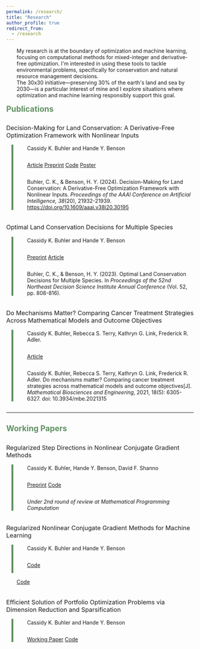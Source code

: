 ```yaml
---
permalink: /research/
title: "Research"
author_profile: true
redirect_from:
  - /research
---
```

<style type='text/css'>
  	h2 {
    	color: #609162;
	margin-bottom: -1em;
  	}

  	h3 {
	margin-top: 3em;
	font-weight:normal;
  	}

	
	p {
	margin-left: 2em;
	margin-bottom: -1em;
	} 

	.container {
   	 position: relative;
	margin-left: 2em;
	margin-top: 15px;
  	}	

	.vertical {
	border-left: 5px solid #609162;
	height: 100%;
	position: absolute;
	margin-left: -1em;
	margin-top: -1px;
	display: inline-block;
	}	
	

	br {
	line-height: 200%;
	}


</style>

My research is at the boundary of optimization and machine learning, focusing on computational methods for mixed-integer and derivative-free optimization. I'm interested in using these tools to tackle environmental problems, specifically for conservation and natural resource management decisions. 



The 30x30 initiative&mdash;preserving 30% of the earth's land and sea by 2030&mdash;is a particular interest of mine and I explore situations where optimization and machine learning responsibly support this goal. 


## Publications


### Decision-Making for Land Conservation: A Derivative-Free Optimization Framework with Nonlinear Inputs 


<div class="container">
  <div class="vertical"></div>

Cassidy K. Buhler and Hande Y. Benson 
<div style="line-height: 85%;">
    <br>
</div>

<a href="https://doi.org/10.1609/aaai.v38i20.30195" target="_blank" rel="noopener noreferrer" class = "btn--research">Article</a>
<a href="https://arxiv.org/abs/2308.11549" target="_blank" rel="noopener noreferrer" class = "btn--research">Preprint</a>
 <a href="https://github.com/cassiebuhler/conservation-dfo" target="_blank"  rel="noopener noreferrer" class = "btn--research">Code</a> 
<a href="/files/AAAI24_Poster.pdf" target="_blank"  rel="noopener noreferrer" class = "btn--research">Poster</a> 

<div style="line-height: 85%;">
    <br>
</div>

Buhler, C. K., & Benson, H. Y. (2024). Decision-Making for Land Conservation: A Derivative-Free Optimization Framework with Nonlinear Inputs. <i>Proceedings of the AAAI Conference on Artificial Intelligence, 38</i>(20), 21932-21939. https://doi.org/10.1609/aaai.v38i20.30195


</div>

### Optimal Land Conservation Decisions for Multiple Species

<div class="container">
  <div class="vertical"></div>


Cassidy K. Buhler and Hande Y. Benson 

<div style="line-height: 85%;">
    <br>
</div>

<a href="https://arxiv.org/abs/2307.11863" target="_blank" rel="noopener noreferrer" class = "btn--research">Preprint</a>
<a href="https://nedsi.decisionsciences.org/wp-content/uploads/sites/5/2024/01/3134_ExOrdo-nedsi2023-Version-4.pdf" target="_blank" rel="noopener noreferrer" class = "btn--research">Article</a>

<div style="line-height: 85%;">
    <br>
</div>

Buhler, C. K., & Benson, H. Y. (2023). Optimal Land Conservation Decisions for Multiple Species. In <i>Proceedings of the 52nd Northeast Decision Science Institute Annual Conference</i> (Vol. 52, pp. 808-816).

</div>

### Do Mechanisms Matter? Comparing Cancer Treatment Strategies Across Mathematical Models and Outcome Objectives

<div class="container">
  <div class="vertical"></div>

Cassidy K. Buhler, Rebecca S. Terry, Kathryn G. Link, Frederick R. Adler. 
<div style="line-height:85%;">
    <br>
</div>

<a href="https://www.aimspress.com/article/doi/10.3934/mbe.2021315" target="_blank" rel="noopener noreferrer" class = "btn--research">Article</a>

<div style="line-height:85%;">
    <br>
</div>

Cassidy K. Buhler, Rebecca S. Terry, Kathryn G. Link, Frederick R. Adler. Do mechanisms matter? Comparing cancer treatment strategies across mathematical models and outcome objectives[J]. <i>Mathematical Biosciences and Engineering</i>, 2021, 18(5): 6305-6327. doi: 10.3934/mbe.2021315

</div>

<div style="line-height:150%;">
    <br>
</div>


<hr style="height:2px;border-width:0;color:gray;background-color:gray">



## Working Papers

### Regularized Step Directions in Nonlinear Conjugate Gradient Methods

<div class="container">
  <div class="vertical"></div>

Cassidy K. Buhler, Hande Y. Benson, David F. Shanno


<div style="line-height: 85%;">
    <br>
</div>



<a href="https://arxiv.org/abs/2110.06308" target="_blank" rel="noopener noreferrer" class = "btn--research">Preprint</a>
<a href="https://github.com/cassiebuhler/ConminCG" target="_blank" rel="noopener noreferrer" class = "btn--research">Code</a>

<div style="line-height:85%;">
    <br>
</div>

<i>Under 2nd round of review at Mathematical Programming Computation</i>

</div>




### Regularized Nonlinear Conjugate Gradient Methods for Machine Learning

<div class="container">
  <div class="vertical"></div>

Cassidy K. Buhler and Hande Y. Benson


<div style="line-height: 85%;">
    <br>
</div>



<a href="https://github.com/cassiebuhler/ConminCG" target="_blank" rel="noopener noreferrer" class = "btn--research">Code</a>

<div style="line-height:85%;">
    <br>
</div>


</div>


<a href="https://github.com/cassiebuhler/ConminCG" target="_blank" rel="noopener noreferrer" class = "btn--research">Code</a>
</div>

### Efficient Solution of Portfolio Optimization Problems via Dimension Reduction and Sparsification

<div class="container">
  <div class="vertical"></div>

Cassidy K. Buhler and Hande Y. Benson

<div style="line-height: 85%;">
    <br>
</div>

<a href="https://arxiv.org/abs/2306.12639" target="_blank"  rel="noopener noreferrer" class = "btn--research">Working Paper</a>
<a href="https://github.com/cassiebuhler/PODS" target="_blank"  rel="noopener noreferrer" class = "btn--research">Code</a>

</div>



